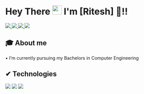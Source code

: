 #  Hey There <img src="https://github.com/TheDudeThatCode/TheDudeThatCode/blob/master/Assets/Hi.gif" width="29px"> I'm [Ritesh] 🦥!!

<a href="https://www.linkedin.com/in/ritesh-gaikwad-360ba6153">
  <img src="https://img.shields.io/badge/LinkedIn-0077B5?style=for-the-badge&logo=linkedin&logoColor=white" /> 
 </a> 
<a href="mailto:riteshgaikwad309@gmail.com">
  <img src="https://img.shields.io/badge/Gmail-D14836?style=for-the-badge&logo=gmail&logoColor=white"   />
</a>
<a href="https://twitter.com/RiteshG84926431">
  <img src="https://img.shields.io/badge/Twitter-1DA1F2?style=for-the-badge&logo=twitter&logoColor=white"   />
</a>
<a href="https://www.youtube.com/channel/UCqgHduLjV7x2s353JQsB_Kw/featured">
	<img src="https://img.shields.io/badge/YouTube-#111211?style=for-the-badge&logo=youtube&logoColor=white" />
</a>
<br>

## 🎓 About me
• I’m currently pursuing my Bachelors in Computer Engineering <br />


##  ✔ Technologies 

<!-- ### Languages⚡
<img src="https://img.shields.io/badge/Python-FFD43B?style=for-the-badge&logo=python&logoColor=darkgreen" /> <img src="https://img.shields.io/badge/Java-ED8B00?style=for-the-badge&logo=java&logoColor=white" />
 -->

<img src="https://img.shields.io/badge/Git-F05032?style=for-the-badge&logo=git&logoColor=white"> <img src="https://img.shields.io/badge/GitHub-100000?style=for-the-badge&logo=github&logoColor=white"> 
<img src="https://img.shields.io/badge/Linux-FCC624?style=for-the-badge&logo=linux&logoColor=black" />
